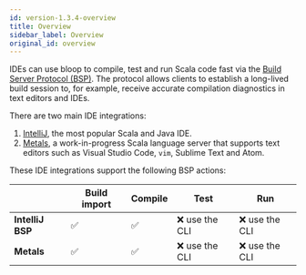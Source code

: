 ```yaml
---
id: version-1.3.4-overview
title: Overview
sidebar_label: Overview
original_id: overview
---
```


IDEs can use bloop to compile, test and run Scala code fast via the [Build Server Protocol
(BSP)](https://github.com/scalacenter/bsp). The protocol allows clients to establish a long-lived
build session to, for example, receive accurate compilation diagnostics in text editors and IDEs.

There are two main IDE integrations:

1. [IntelliJ](ides/intellij.md), the most popular Scala and Java IDE.
1. [Metals](ides/metals.md), a work-in-progress Scala language server that
supports text editors such as Visual Studio Code, `vim`, Sublime Text and Atom.

These IDE integrations support the following BSP actions:

|                              | Build import | Compile        | Test           | Run            |
| ---------------------------- | ------------ | -------------- | -------------- | -------------- |
| **IntelliJ BSP**             | ✅           | ✅              | ❌ use the CLI | ❌ use the CLI |
| **Metals**                   | ✅           | ✅              | ❌ use the CLI | ❌ use the CLI |
